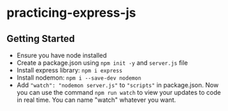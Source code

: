# practicing-express-js

## Getting Started

- Ensure you have node installed
- Create a package.json using `npm init -y` and `server.js` file
- Install express library: `npm i express`
- Install nodemon: `npm i --save-dev nodemon`
- Add `"watch": "nodemon server.js"` to `"scripts"` in package.json. Now you can use the command `npm run watch` to view your updates to code in real time. You can name "watch" whatever you want.
